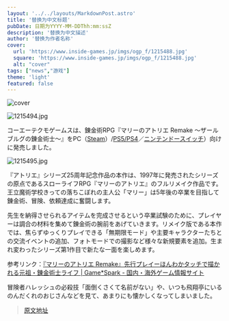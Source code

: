 ```yaml
---
layout: '../../layouts/MarkdownPost.astro'
title: '替换为中文标题' 
pubDate: 日期为YYYY-MM-DDThh:mm:ssZ
description: '替换为中文描述'
author: '替换为作者名称'
cover:
  url: 'https://www.inside-games.jp/imgs/ogp_f/1215488.jpg'
  square: 'https://www.inside-games.jp/imgs/ogp_f/1215488.jpg'
  alt: "cover"
tags: ["news","游戏"]
theme: 'light'
featured: false
---
```


![cover](https://www.inside-games.jp/imgs/ogp_f/1215488.jpg)

![1215494.jpg](https://www.inside-games.jp/imgs/zoom/1215494.jpg)

コーエーテクモゲームスは、錬金術RPG『マリーのアトリエ Remake ～ザールブルグの錬金術士～』をPC（[Steam](https://store.steampowered.com/app/2138090/_Remake/)）/[PS5/PS4](https://store.playstation.com/ja-jp/concept/10006379/)／[ニンテンドースイッチ](https://store-jp.nintendo.com/list/software/70010000059376.html)）向けに発売しました。

![1215495.jpg](https://www.inside-games.jp/imgs/zoom/1215495.jpg)

『アトリエ』シリーズ25周年記念作品の本作は、1997年に発売されたシリーズの原点であるスローライフRPG『マリーのアトリエ』のフルリメイク作品です。王立魔術学校きっての落ちこぼれの主人公「マリー」は5年後の卒業を目指して錬金術、冒険、依頼達成に奮闘します。

先生を納得させられるアイテムを完成させるという卒業試験のために、プレイヤーは調合の材料を集めて錬金術の腕前をあげていきます。リメイク版である本作では、焦らずゆっくりプレイできる「無期限モード」や主要キャラクターたちとの交流イベントの追加、フォトモードでの撮影など様々な新規要素を追加。生まれ変わったシリーズ第1作目で新たな一面を楽しめます。

参考リンク：[『マリーのアトリエ Remake』先行プレイーほんわかタッチで描かれる元祖・錬金術士ライフ | Game*Spark - 国内・海外ゲーム情報サイト](https://www.gamespark.jp/article/2023/06/29/131655.html)

冒険者ハレッシュの必殺技「面倒くさくて名前がない」や、いつも飛翔亭にいるのんだくれのおじさんなどを見て、あまりにも懐かしくなってしまいました。

>[原文地址](https://www.inside-games.jp/article/2023/07/13/147169.html)  